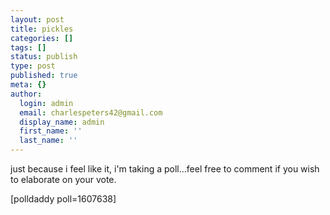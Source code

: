 ```yaml
---
layout: post
title: pickles
categories: []
tags: []
status: publish
type: post
published: true
meta: {}
author:
  login: admin
  email: charlespeters42@gmail.com
  display_name: admin
  first_name: ''
  last_name: ''
---
```


just because i feel like it, i'm taking a poll...feel free to comment if you wish to elaborate on your vote.

\[polldaddy poll=1607638\]